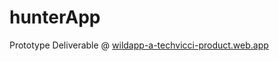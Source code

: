# hunterApp
Prototype Deliverable @ [wildapp-a-techvicci-product.web.app
](https://wildapp-a-techvicci-product.web.app/)
